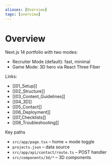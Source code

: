 ```yaml
---
aliases: [Overview]
tags: [overview]
---
```


# Overview

Next.js 14 portfolio with two modes:
- Recruiter Mode (default): fast, minimal
- Game Mode: 3D hero via React Three Fiber

Links:
- [[01_Setup]]
- [[02_Structure]]
- [[03_Content_Guidelines]]
- [[04_3D]]
- [[05_Contact]]
- [[06_Deployment]]
- [[07_Checklists]]
- [[08_Troubleshooting]]

Key paths
- `src/app/page.tsx` – home + mode toggle
- `projects.json` – data source
- `src/app/api/contact/route.ts` – POST handler
- `src/components/3d/*` – 3D components


